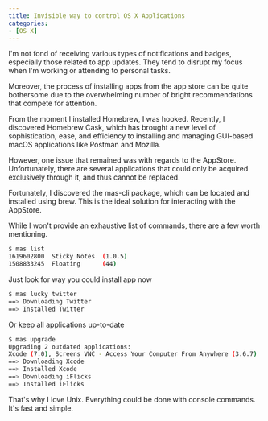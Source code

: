 ```yaml
---
title: Invisible way to control OS X Applications
categories:
- [OS X]
---
```


I'm not fond of receiving various types of notifications and badges, especially those related to app updates. They tend to disrupt my focus when I'm working or attending to personal tasks.

Moreover, the process of installing apps from the app store can be quite bothersome due to the overwhelming number of bright recommendations that compete for attention.

From the moment I installed Homebrew, I was hooked. Recently, I discovered Homebrew Cask, which has brought a new level of sophistication, ease, and efficiency to installing and managing GUI-based macOS applications like Postman and Mozilla.

However, one issue that remained was with regards to the AppStore. Unfortunately, there are several applications that could only be acquired exclusively through it, and thus cannot be replaced.

Fortunately, I discovered the mas-cli package, which can be located and installed using brew. This is the ideal solution for interacting with the AppStore.

While I won't provide an exhaustive list of commands, there are a few worth mentioning.

```bash
$ mas list
1619602800  Sticky Notes  (1.0.5)
1508833245  Floating      (44)
```

Just look for way you could install app now

```bash
$ mas lucky twitter
==> Downloading Twitter
==> Installed Twitter
```

Or keep all applications up-to-date

```bash
$ mas upgrade
Upgrading 2 outdated applications:
Xcode (7.0), Screens VNC - Access Your Computer From Anywhere (3.6.7)
==> Downloading Xcode
==> Installed Xcode
==> Downloading iFlicks
==> Installed iFlicks
```

That's why I love Unix. Everything could be done with console commands. It's fast and simple.
